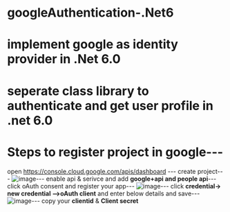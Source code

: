 # googleAuthentication-.Net6
# implement google as identity provider in .Net 6.0
# seperate class library to authenticate and get user profile in .net 6.0 
# Steps to register project in google---
open https://console.cloud.google.com/apis/dashboard ---
create project---
![image](https://user-images.githubusercontent.com/85626647/194460351-5cc15313-5bb4-4529-8b3e-a77ee9bc3e20.png)---
enable api &   serivce and add **google+api and people api**---
click oAuth consent and register your app---
![image](https://user-images.githubusercontent.com/85626647/194460668-a8b8e4bb-2175-4cb1-af17-0604922078b0.png)---
click **credential-> new credential -->oAuth client** and enter below details and save---
![image](https://user-images.githubusercontent.com/85626647/194460951-4657537f-2c92-402e-8394-7a56dfda2651.png)---
copy your **clientid** & **Client secret**






